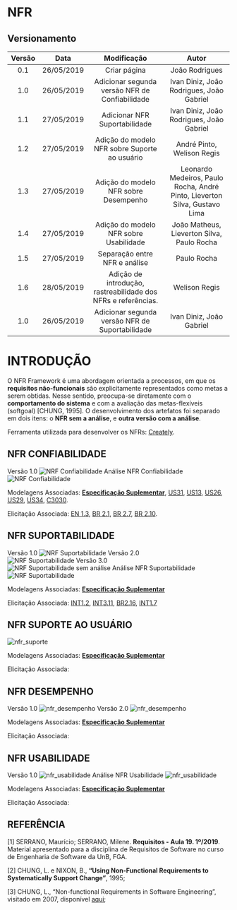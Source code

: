 # NFR

## Versionamento

|  Versão |    Data    | Modificação  | Autor |
|  :----: | :--------: | :---------:  | :------: |
|    0.1  | 26/05/2019 | Criar página | João Rodrigues |
|    1.0  | 26/05/2019 | Adicionar segunda versão NFR de Confiabilidade | Ivan Diniz, João Rodrigues, João Gabriel |
|    1.1  | 27/05/2019 | Adicionar NFR Suportabilidade | Ivan Diniz, João Rodrigues, João Gabriel |
| 1.2 | 27/05/2019 | Adição do modelo NFR sobre Suporte ao usuário | André Pinto, Welison Regis |
| 1.3 | 27/05/2019 | Adição do modelo NFR sobre Desempenho | Leonardo Medeiros, Paulo Rocha, André Pinto, Lieverton Silva, Gustavo Lima |
| 1.4 | 27/05/2019 | Adição do modelo NFR sobre Usabilidade | João Matheus, Lieverton Silva, Paulo Rocha|
| 1.5 | 27/05/2019 | Separação entre NFR e análise |Paulo Rocha|
| 1.6 | 28/05/2019 | Adição de introdução, rastreabilidade dos NFRs e referências. | Welison Regis |
|    1.0  | 26/05/2019 | Adicionar segunda versão NFR de Suportabilidade | Ivan Diniz, João Gabriel |

# INTRODUÇÃO
O NFR Framework é uma abordagem orientada a processos, em que os **requisitos não-funcionais** são explicitamente representados como metas a serem obtidas. Nesse sentido, preocupa-se diretamente com o **comportamento do sistema** e com a avaliação das metas-flexíveis (softgoal) [CHUNG, 1995]. O desenvolvimento dos artefatos foi separado em dois itens: o **NFR sem a análise**, e **outra versão com a análise**.

Ferramenta utilizada para desenvolver os NFRs: [Creately](https://creately.com/).

## NFR CONFIABILIDADE
Versão 1.0
![NRF Confiabilidade](images/nfr/NFRConfiabilidadeSemAnalise.jpg)
Análise NFR Confiabilidade
![NRF Confiabilidade](images/nfr/NFRConfiabilidadeComAnalise.jpg)


Modelagens Associadas: [**Especificação Suplementar**](./especificacao_suplementar.md#confiabilidade), [US31](./backlog.md#us31), [US13](./backlog.md#us13), [US26](./backlog.md#us26), [US29](./backlog.md#us29), [US34](./backlog.md#us34), [C3030](./cenarios10x5f8c4.md#c3030).

Elicitação Associada: [EN 1.3](./entrevista.md), [BR 2.1](./brainstorm.md), [BR 2.7](./brainstorm.md), [BR 2.10](./brainstorm.md).

## NFR SUPORTABILIDADE
Versão 1.0
![NRF Suportabilidade](images/nfr/nfr_v1_suportabilidade.png)
Versão 2.0  
![NRF Suportabilidade](images/nfr/Suportabilidade_v2.jpg)
Versão 3.0  
![NRF Suportabilidade sem análise](images/nfr/Suportabilidade_sem_analise.jpg)
Análise NFR Suportabilidade
![NRF Suportabilidade](images/nfr/Suportabilidade_v3.jpg)

Modelagens Associadas: [**Especificação Suplementar**](./especificacao_suplementar.md#suportabilidade)

Elicitação Associada: [INT1.2](./introspeccao.md), [INT3.11](./introspeccao.md), [BR2.16](./brainstorm.md), [INT1.7](./introspeccao.md)

## NFR SUPORTE AO USUÁRIO
![nfr_suporte](images/nfr/nfr_v1_suporte_ao_usuario.jpg)

Modelagens Associadas: [**Especificação Suplementar**](./especificacao_suplementar.md#requisitos-de-sistema-de-ajuda-e-de-documentacao-de-usuario-on-line)

Elicitação Associada: 



## NFR DESEMPENHO
Versão 1.0
![nfr_desempenho](images/nfr/nfr_v1_desempenho.jpg)
Versão 2.0
![nfr_desempenho](images/nfr/nfr_v2_desempenho.png)

Modelagens Associadas: [**Especificação Suplementar**](./especificacao_suplementar.md#desempenho)

Elicitação Associada: 



## NFR USABILIDADE
Versão 1.0
![nfr_usabilidade](images/nfr/NFRUsabilidadeSemAnalise.jpg)
Análise NFR Usabilidade
![nfr_usabilidade](images/nfr/NFRUsabilidadecomAnalise.jpg)

Modelagens Associadas: [**Especificação Suplementar**](./especificacao_suplementar.md#usabilidade)

Elicitação Associada: 

## REFERÊNCIA

[1] SERRANO, Maurício; SERRANO, Milene. **Requisitos - Aula 19. 1º/2019**. Material apresentado para a disciplina de Requisitos de Software no curso de Engenharia de Software da UnB, FGA.

[2] CHUNG, L. e NIXON, B., **“Using Non-Functional Requirements to Systematically Support Change”**, 1995;

[3] CHUNG, L., “Non-functional Requirements in Software Engineering”, visitado em 2007, disponível [aqui](https://www.utdallas.edu/~chung/RE/NFR-18.ppt);